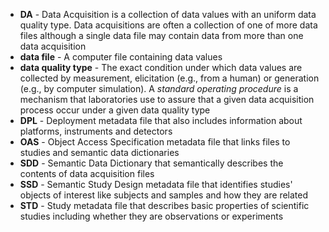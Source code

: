 * **DA** - Data Acquisition is a collection of data values with an uniform data quality type. Data acquisitions are often a collection of one of more data files although a single data file may contain data from more than one data acquisition
* **data file** - A computer file containing data values
* **data quality type** - The exact condition under which data values are collected by measurement, elicitation (e.g., from a human) or generation (e.g., by computer simulation). A _standard operating procedure_ is a mechanism that laboratories use to assure that a given data acquisition process occur under a given data quality type  
* **DPL** - Deployment metadata file that also includes information about platforms, instruments and detectors
* **OAS** - Object Access Specification metadata file that links files to  studies and semantic data dictionaries
* **SDD** - Semantic Data Dictionary that semantically describes the contents of data acquisition files
* **SSD** - Semantic Study Design metadata file that identifies studies' objects of interest like subjects and samples and how they are related 
* **STD** - Study metadata file that describes basic properties of scientific studies including whether they are observations or experiments
 